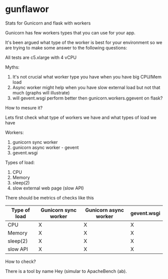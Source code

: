# gunflawor
Stats for Gunicorn and flask with workers

Gunicorn has few workers types that you can use for your app.

It's been argued what type of the worker is best for your environment so we are trying to make some answer to the following questions:

All tests are c5.xlarge with 4 vCPU

Myths:
1) It's not crucial what worker type you have when you have big CPU/Mem load
2) Async worker might help when you have slow external load but not that much (graphs will illustrate)
3) will gevent.wsgi perform better then gunicorn.workers.ggevent on flask?



How to mesure it?

Lets first check what type of workers we have and what types of load we have

Workers:
1) gunicorn sync worker
2) gunicorn async worker - gevent
3) gevent.wsgi

Types of load:

1) CPU
2) Memory
3) sleep(2)
4) slow external web page (slow API)


There should be metrics of checks like this

| Type of load  | Gunicorn sync worker  | Gunicorn async worker | gevent.wsgi |
| ------------- | --------------------- | --------------------- | ----------- |
| CPU       | X | X | X | X |
| Memory    | X | X | X | X |
| sleep(2)  | X | X | X | X |
| slow API  | X | X | X | X |


How to check?

There is a tool by name Hey (simular to ApacheBench (ab).
